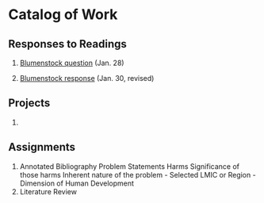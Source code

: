 # Catalog of Work



## Responses to Readings

1. [Blumenstock question](https://wicked-problems.github.io/workshop/blumenstock) (Jan. 28)

2. [Blumenstock response](https://6packofribs.github.io/Workshop/blumenstock) (Jan. 30, revised)

## Projects

1. 

## Assignments

1. Annotated Bibliography
Problem Statements
Harms
Significance of those harms
Inherent nature of the problem - Selected LMIC or Region - Dimension of Human Development
2. Literature Review
